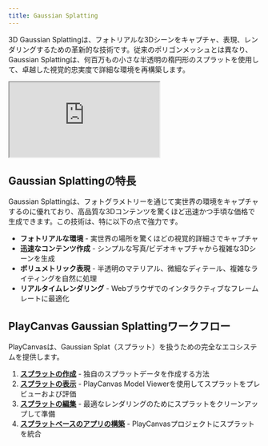 ```yaml
---
title: Gaussian Splatting
---
```


3D Gaussian Splattingは、フォトリアルな3Dシーンをキャプチャ、表現、レンダリングするための革新的な技術です。従来のポリゴンメッシュとは異なり、Gaussian Splattingは、何百万もの小さな半透明の楕円形のスプラットを使用して、卓越した視覚的忠実度で詳細な環境を再構築します。

<div className="iframe-container">
    <iframe src="https://playcanv.as/e/p/cLkf99ZV/" title="360 lookaround camera" allow="camera; microphone; xr-spatial-tracking; fullscreen" allowfullscreen></iframe>
</div>

## Gaussian Splattingの特長

Gaussian Splattingは、フォトグラメトリーを通じて実世界の環境をキャプチャするのに優れており、高品質な3Dコンテンツを驚くほど迅速かつ手頃な価格で生成できます。この技術は、特に以下の点で強力です。

- **フォトリアルな環境** - 実世界の場所を驚くほどの視覚的詳細さでキャプチャ
- **迅速なコンテンツ作成** - シンプルな写真/ビデオキャプチャから複雑な3Dシーンを生成
- **ボリュメトリック表現** - 半透明のマテリアル、微細なディテール、複雑なライティングを自然に処理
- **リアルタイムレンダリング** - Webブラウザでのインタラクティブなフレームレートに最適化

## PlayCanvas Gaussian Splattingワークフロー

PlayCanvasは、Gaussian Splat（スプラット）を扱うための完全なエコシステムを提供します。

1. **[スプラットの作成](creating)** - 独自のスプラットデータを作成する方法
2. **[スプラットの表示](viewing)** - PlayCanvas Model Viewerを使用してスプラットをプレビューおよび評価
3. **[スプラットの編集](editing)** - 最適なレンダリングのためにスプラットをクリーンアップして準備
4. **[スプラットベースのアプリの構築](building)** - PlayCanvasプロジェクトにスプラットを統合

